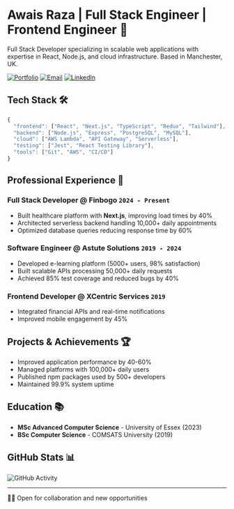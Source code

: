 # Awais Raza | Full Stack Engineer | Frontend Engineer 🚀

Full Stack Developer specializing in scalable web applications with expertise in React, Node.js, and cloud infrastructure. Based in Manchester, UK.

[![Portfolio](https://img.shields.io/badge/Portfolio-000000?style=for-the-badge&logo=About.me&logoColor=white)](https://awaisch.netlify.app)
[![Email](https://img.shields.io/badge/Email-D14836?style=for-the-badge&logo=gmail&logoColor=white)](mailto:raza.awais25@gmail.com)
[![LinkedIn](https://img.shields.io/badge/LinkedIn-0077B5?style=for-the-badge&logo=linkedin&logoColor=white)](https://www.linkedin.com/in/awais-raza512)

## Tech Stack 🛠️

```javascript
{
  "frontend": ["React", "Next.js", "TypeScript", "Redux", "Tailwind"],
  "backend": ["Node.js", "Express", "PostgreSQL", "MySQL"],
  "cloud": ["AWS Lambda", "API Gateway", "Serverless"],
  "testing": ["Jest", "React Testing Library"],
  "tools": ["Git", "AWS", "CI/CD"]
}
```

## Professional Experience 💼

### Full Stack Developer @ Finbogo `2024 - Present`
- Built healthcare platform with **Next.js**, improving load times by 40%
- Architected serverless backend handling 10,000+ daily appointments
- Optimized database queries reducing response time by 60%

### Software Engineer @ Astute Solutions `2019 - 2024`
- Developed e-learning platform (5000+ users, 98% satisfaction)
- Built scalable APIs processing 50,000+ daily requests
- Achieved 85% test coverage and reduced bugs by 40%

### Frontend Developer @ XCentric Services `2019`
- Integrated financial APIs and real-time notifications
- Improved mobile engagement by 45%

## Projects & Achievements 🏆

- Improved application performance by 40-60%
- Managed platforms with 100,000+ daily users
- Published npm packages used by 500+ developers
- Maintained 99.9% system uptime

## Education 📚

- **MSc Advanced Computer Science** - University of Essex (2023)
- **BSc Computer Science** - COMSATS University (2019)

## GitHub Stats 📊

![GitHub Activity](https://github-readme-stats.vercel.app/api?username=Awais512&show_icons=true&theme=radical)

---

👨‍💻 Open for collaboration and new opportunities
